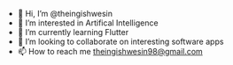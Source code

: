 - 👋 Hi, I’m @theingishwesin
- 👀 I’m interested in Artifical Intelligence
- 🌱 I’m currently learning Flutter
- 💞️ I’m looking to collaborate on interesting software apps
- 📫 How to reach me theingishwesin98@gmail.com

<!---
theingishwesin/theingishwesin is a ✨ special ✨ repository because its `README.md` (this file) appears on your GitHub profile.
You can click the Preview link to take a look at your changes.
--->
